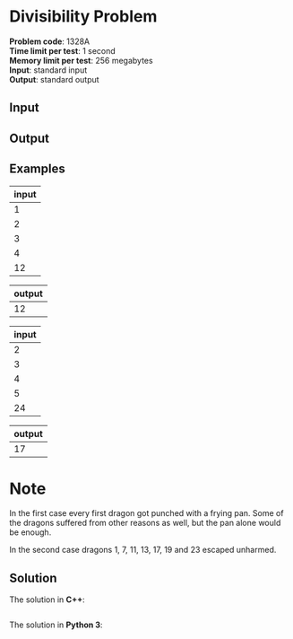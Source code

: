 # Divisibility Problem
**Problem code**: 1328A  
**Time limit per test**: 1 second  
**Memory limit per test**: 256 megabytes  
**Input**: standard input  
**Output**: standard output  



## Input

## Output


## Examples
| input |
| :--- |
| 1 |
| 2 |
| 3 |
| 4 |
| 12 |

| output |
| :--- |
| 12 |

| input |
| :--- |
| 2 |
| 3 |
| 4 |
| 5 |
| 24 |

| output |
| :--- |
| 17 |

# Note
In the first case every first dragon got punched with a frying pan. Some of the dragons suffered from other reasons as well, but the pan alone would be enough.

In the second case dragons 1, 7, 11, 13, 17, 19 and 23 escaped unharmed.

## Solution
The solution in **C++**:
```cpp

```

The solution in **Python 3**:
```python

```